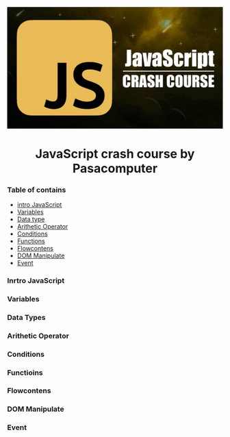 <div align="center">
  
  <img src="Asset/javaScript crash course by pasacomputer Intro.jpg">
  <h1> JavaScript crash course by Pasacomputer </h1>
</div>

### Table of contains

- [intro JavaScript](#intro-JavaScript)
- [Variables](#variables)
- [Data type](#data-types)
- [Arithetic Operator](#Arithetic-Operator)
- [Conditions](#conditions)
- [Functions](#functions)
- [Flowcontens](#Flowcontens)
- [DOM Manipulate](#DOM-Manipulate)
- [Event](#event)

### Inrtro JavaScript

### Variables

### Data Types

### Arithetic Operator

### Conditions

### Functioins

### Flowcontens

### DOM Manipulate

### Event
